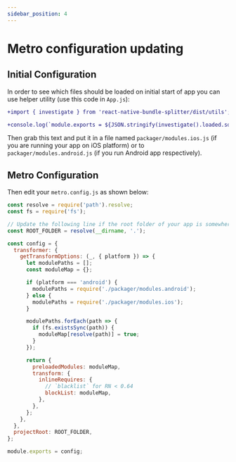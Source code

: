 ```yaml
---
sidebar_position: 4
---
```


# Metro configuration updating

## Initial Configuration

In order to see which files should be loaded on initial start of app you can use helper utility (use this code in `App.js`):

```diff
+import { investigate } from 'react-native-bundle-splitter/dist/utils';

+console.log(`module.exports = ${JSON.stringify(investigate().loaded.sort())};`);
```

Then grab this text and put it in a file named `packager/modules.ios.js` (if you are running your app on iOS platform) or to `packager/modules.android.js` (if you run Android app respectively).

## Metro Configuration

Then edit your `metro.config.js` as shown below:

```js
const resolve = require('path').resolve;
const fs = require('fs');

// Update the following line if the root folder of your app is somewhere else.
const ROOT_FOLDER = resolve(__dirname, '.');

const config = {
  transformer: {
    getTransformOptions: (_, { platform }) => {
      let modulePaths = [];
      const moduleMap = {};

      if (platform === 'android') {
        modulePaths = require('./packager/modules.android');
      } else {
        modulePaths = require('./packager/modules.ios');
      }

      modulePaths.forEach(path => {
        if (fs.existsSync(path)) {
          moduleMap[resolve(path)] = true;
        }
      });

      return {
        preloadedModules: moduleMap,
        transform: {
          inlineRequires: {
            // `blacklist` for RN < 0.64
            blockList: moduleMap,
          },
        },
      };
    },
  },
  projectRoot: ROOT_FOLDER,
};

module.exports = config;
```